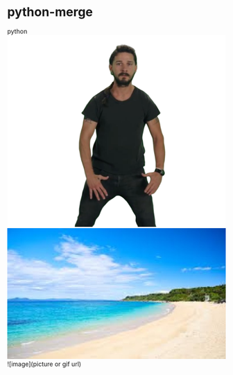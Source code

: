 # python-merge
python
![image](https://github.com/EdiqC/python-merge/blob/master/1.merge/img.png)
![image](https://github.com/EdiqC/python-merge/blob/master/1.merge/back_img.jpg)
![image](picture or gif url)
